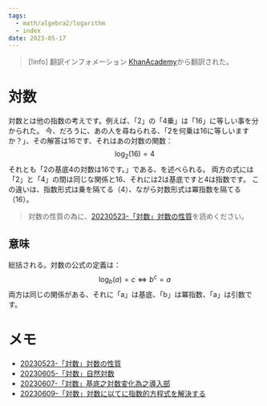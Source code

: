 ```yaml
---
tags:
  - math/algebra2/logarithm
  - index
date: 2023-05-17
---
```


> [!info] 翻訳インフォメーション
> [KhanAcademy](https://www.khanacademy.org/math/algebra2/x2ec2f6f830c9fb89:logs/x2ec2f6f830c9fb89:log-intro/e/understanding-logs-as-inverse-exponentials)から翻訳された。

# 対数

対数とは他の指数の考えです。例えば、「2」の「4乗」は「16」に等しい事を分かられた。
今、だろうに、あの人を尋ねられる、「2を何乗は16に等しいますか？」、その解答は16です、それはあの対数の関数：
$$
\log_{2}(16)=4
$$
それとも「2の基底4の対数は16です。」である、を述べられる。
両方の式には「2」と「4」の間は同じな関係と16、それには2は基底ですと4は指数です。
この違いは、指数形式は乗を隔てる（4）、ながら対数形式は冪指数を隔てる（16）。

> 対数の性質の為に、[20230523-「対数」対数の性質](20230523-%E3%80%8C%E5%AF%BE%E6%95%B0%E3%80%8D%E5%AF%BE%E6%95%B0%E3%81%AE%E6%80%A7%E8%B3%AA.md)を読めください。

## 意味

総括される。対数の公式の定義は：
$$
\log_{b}(a)=c \Longleftrightarrow b^{c}=a
$$
両方は同じの関係がある、それに「a」は基底、「b」は冪指数、「a」は引数です。

# メモ

- [20230523-「対数」対数の性質](20230523-「対数」対数の性質.md)
- [20230605-「対数」自然対数](20230605-「対数」自然対数.md)
- [20230607-「対数」基底之対数変化為之導入部](20230607-「対数」基底之対数変化為之導入部.md)
- [20230609-「対数」対数に以てに指数的方程式を解決する](20230609-「対数」対数に以てに指数的方程式を解決する.md)